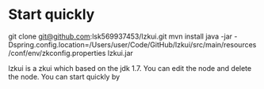 
Start quickly
====
git clone git@github.com:lsk569937453/lzkui.git
mvn install 
java -jar -Dspring.config.location=/Users/user/Code/GitHub/lzkui/src/main/resources/conf/env/zkconfig.properties lzkui.jar


lzkui is a zkui which based on the jdk 1.7. You can edit the node and delete the node.
You can start quickly by 
